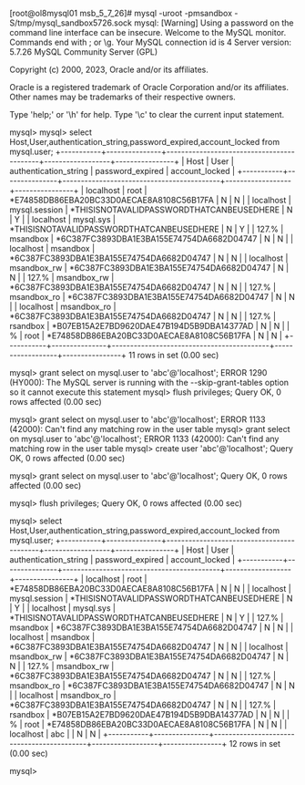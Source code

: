 
[root@ol8mysql01 msb_5_7_26]# mysql -uroot -pmsandbox -S/tmp/mysql_sandbox5726.sock
mysql: [Warning] Using a password on the command line interface can be insecure.
Welcome to the MySQL monitor.  Commands end with ; or \g.
Your MySQL connection id is 4
Server version: 5.7.26 MySQL Community Server (GPL)

Copyright (c) 2000, 2023, Oracle and/or its affiliates.

Oracle is a registered trademark of Oracle Corporation and/or its
affiliates. Other names may be trademarks of their respective
owners.

Type 'help;' or '\h' for help. Type '\c' to clear the current input statement.

mysql>
mysql> select Host,User,authentication_string,password_expired,account_locked from mysql.user;
+-----------+---------------+-------------------------------------------+------------------+----------------+
| Host      | User          | authentication_string                     | password_expired | account_locked |
+-----------+---------------+-------------------------------------------+------------------+----------------+
| localhost | root          | *E74858DB86EBA20BC33D0AECAE8A8108C56B17FA | N                | N              |
| localhost | mysql.session | *THISISNOTAVALIDPASSWORDTHATCANBEUSEDHERE | N                | Y              |
| localhost | mysql.sys     | *THISISNOTAVALIDPASSWORDTHATCANBEUSEDHERE | N                | Y              |
| 127.%     | msandbox      | *6C387FC3893DBA1E3BA155E74754DA6682D04747 | N                | N              |
| localhost | msandbox      | *6C387FC3893DBA1E3BA155E74754DA6682D04747 | N                | N              |
| localhost | msandbox_rw   | *6C387FC3893DBA1E3BA155E74754DA6682D04747 | N                | N              |
| 127.%     | msandbox_rw   | *6C387FC3893DBA1E3BA155E74754DA6682D04747 | N                | N              |
| 127.%     | msandbox_ro   | *6C387FC3893DBA1E3BA155E74754DA6682D04747 | N                | N              |
| localhost | msandbox_ro   | *6C387FC3893DBA1E3BA155E74754DA6682D04747 | N                | N              |
| 127.%     | rsandbox      | *B07EB15A2E7BD9620DAE47B194D5B9DBA14377AD | N                | N              |
| %         | root          | *E74858DB86EBA20BC33D0AECAE8A8108C56B17FA | N                | N              |
+-----------+---------------+-------------------------------------------+------------------+----------------+
11 rows in set (0.00 sec)

mysql> grant select on mysql.user to 'abc'@'localhost';
ERROR 1290 (HY000): The MySQL server is running with the --skip-grant-tables option so it cannot execute this statement
mysql> flush privileges;
Query OK, 0 rows affected (0.00 sec)

mysql> grant select on mysql.user to 'abc'@'localhost';
ERROR 1133 (42000): Can't find any matching row in the user table
mysql> grant select on mysql.user to 'abc'@'localhost';
ERROR 1133 (42000): Can't find any matching row in the user table
mysql> create user 'abc'@'localhost';
Query OK, 0 rows affected (0.00 sec)

mysql> grant select on mysql.user to 'abc'@'localhost';
Query OK, 0 rows affected (0.00 sec)

mysql> flush privileges;
Query OK, 0 rows affected (0.00 sec)

mysql> select Host,User,authentication_string,password_expired,account_locked from mysql.user;
+-----------+---------------+-------------------------------------------+------------------+----------------+
| Host      | User          | authentication_string                     | password_expired | account_locked |
+-----------+---------------+-------------------------------------------+------------------+----------------+
| localhost | root          | *E74858DB86EBA20BC33D0AECAE8A8108C56B17FA | N                | N              |
| localhost | mysql.session | *THISISNOTAVALIDPASSWORDTHATCANBEUSEDHERE | N                | Y              |
| localhost | mysql.sys     | *THISISNOTAVALIDPASSWORDTHATCANBEUSEDHERE | N                | Y              |
| 127.%     | msandbox      | *6C387FC3893DBA1E3BA155E74754DA6682D04747 | N                | N              |
| localhost | msandbox      | *6C387FC3893DBA1E3BA155E74754DA6682D04747 | N                | N              |
| localhost | msandbox_rw   | *6C387FC3893DBA1E3BA155E74754DA6682D04747 | N                | N              |
| 127.%     | msandbox_rw   | *6C387FC3893DBA1E3BA155E74754DA6682D04747 | N                | N              |
| 127.%     | msandbox_ro   | *6C387FC3893DBA1E3BA155E74754DA6682D04747 | N                | N              |
| localhost | msandbox_ro   | *6C387FC3893DBA1E3BA155E74754DA6682D04747 | N                | N              |
| 127.%     | rsandbox      | *B07EB15A2E7BD9620DAE47B194D5B9DBA14377AD | N                | N              |
| %         | root          | *E74858DB86EBA20BC33D0AECAE8A8108C56B17FA | N                | N              |
| localhost | abc           |                                           | N                | N              |
+-----------+---------------+-------------------------------------------+------------------+----------------+
12 rows in set (0.00 sec)

mysql> 
